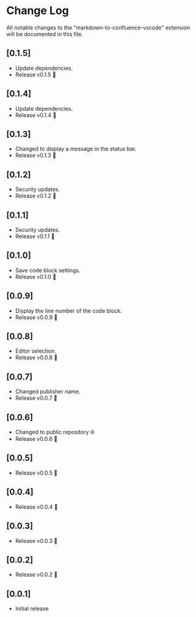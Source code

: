 # Change Log
All notable changes to the "markdown-to-confluence-vscode" extension will be documented in this file.

## [0.1.5]
- Update dependencies.
- Release v0.1.5 :tada:

## [0.1.4]
- Update dependencies.
- Release v0.1.4 :tada:

## [0.1.3]
- Changed to display a message in the status bar.
- Release v0.1.3 :tada:

## [0.1.2]
- Security updates.
- Release v0.1.2 :tada:

## [0.1.1]
- Security updates.
- Release v0.1.1 :tada:

## [0.1.0]
- Save code block settings.
- Release v0.1.0 :tada:

## [0.0.9]
- Display the line number of the code block.
- Release v0.0.9 :tada:

## [0.0.8]
- Editor selection.
- Release v0.0.8 :tada:

## [0.0.7]
- Changed publisher name.
- Release v0.0.7 :tada:

## [0.0.6]
- Changed to public repository :globe_with_meridians:
- Release v0.0.6 :tada:

## [0.0.5]
- Release v0.0.5 :tada:

## [0.0.4]
- Release v0.0.4 :tada:

## [0.0.3]
- Release v0.0.3 :tada:

## [0.0.2]
- Release v0.0.2 :tada:

## [0.0.1]
- Initial release
